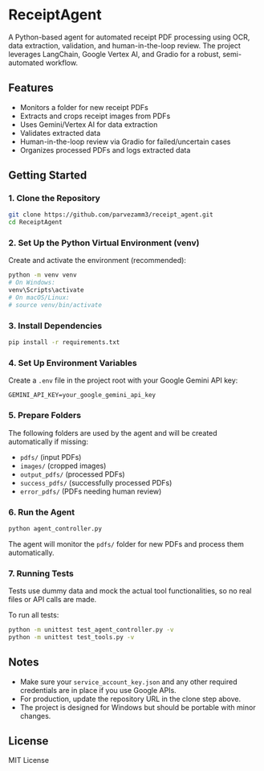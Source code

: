 # ReceiptAgent

A Python-based agent for automated receipt PDF processing using OCR, data extraction, validation, and human-in-the-loop review. The project leverages LangChain, Google Vertex AI, and Gradio for a robust, semi-automated workflow.

## Features
- Monitors a folder for new receipt PDFs
- Extracts and crops receipt images from PDFs
- Uses Gemini/Vertex AI for data extraction
- Validates extracted data
- Human-in-the-loop review via Gradio for failed/uncertain cases
- Organizes processed PDFs and logs extracted data

## Getting Started

### 1. Clone the Repository
```bash
git clone https://github.com/parvezamm3/receipt_agent.git
cd ReceiptAgent
```

### 2. Set Up the Python Virtual Environment (venv)
Create and activate the environment (recommended):
```bash
python -m venv venv
# On Windows:
venv\Scripts\activate
# On macOS/Linux:
# source venv/bin/activate
```

### 3. Install Dependencies
```bash
pip install -r requirements.txt
```

### 4. Set Up Environment Variables
Create a `.env` file in the project root with your Google Gemini API key:
```
GEMINI_API_KEY=your_google_gemini_api_key
```

### 5. Prepare Folders
The following folders are used by the agent and will be created automatically if missing:
- `pdfs/` (input PDFs)
- `images/` (cropped images)
- `output_pdfs/` (processed PDFs)
- `success_pdfs/` (successfully processed PDFs)
- `error_pdfs/` (PDFs needing human review)

### 6. Run the Agent
```bash
python agent_controller.py
```
The agent will monitor the `pdfs/` folder for new PDFs and process them automatically.

### 7. Running Tests
Tests use dummy data and mock the actual tool functionalities, so no real files or API calls are made.

To run all tests:
```bash
python -m unittest test_agent_controller.py -v
python -m unittest test_tools.py -v
```

## Notes
- Make sure your `service_account_key.json` and any other required credentials are in place if you use Google APIs.
- For production, update the repository URL in the clone step above.
- The project is designed for Windows but should be portable with minor changes.

## License
MIT License 